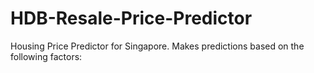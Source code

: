 # HDB-Resale-Price-Predictor
Housing Price Predictor for Singapore. Makes predictions based on the following factors:
